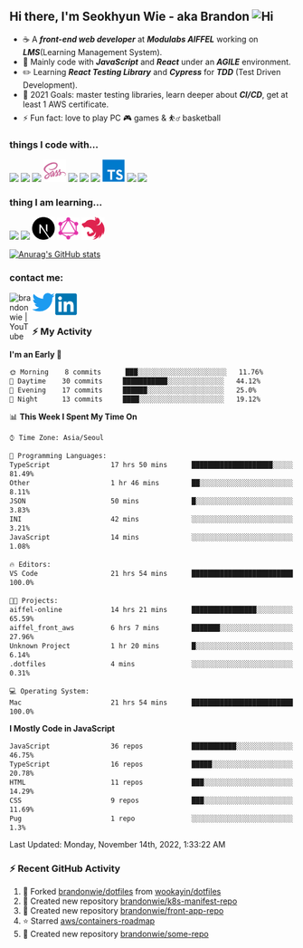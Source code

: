 ## Hi there, I'm Seokhyun Wie - aka Brandon <img src='https://qpluspicture.oss-cn-beijing.aliyuncs.com/6LjjQA/Hi.gif' alt='Hi' width="24"/>

- ☕ A _**front-end web developer**_ at _**Modulabs AIFFEL**_ working on _**LMS**_(Learning Management System).
- 🔄 Mainly code with _**JavaScript**_ and _**React**_ under an _**AGILE**_ environment.
- ✏️ Learning _**React Testing Library**_ and _**Cypress**_ for _**TDD**_ (Test Driven Development).
- 🎯 2021 Goals: master testing libraries, learn deeper about _**CI/CD**_, get at least 1 AWS certificate.
- ⚡ Fun fact: love to play PC 🎮 games️ \& ⛹️‍♂️ basketball

### things I code with...

<img src="https://cdn.jsdelivr.net/gh/devicons/devicon/icons/vscode/vscode-original.svg" width="40px"> <img src="https://cdn.jsdelivr.net/gh/devicons/devicon@latest/icons/javascript/javascript-original.svg" width="40px"> <img src="https://cdn.jsdelivr.net/gh/devicons/devicon@latest/icons/react/react-original.svg" width="40px"> <img src="https://raw.githubusercontent.com/devicons/devicon/master/icons/sass/sass-original.svg" width="40px"> <img src="https://cdn.jsdelivr.net/gh/devicons/devicon@latest/icons/git/git-original.svg" width="40px"> <img src="https://cdn.jsdelivr.net/gh/devicons/devicon/icons/github/github-original.svg" width="40px"> <img src="https://cdn.jsdelivr.net/gh/devicons/devicon/icons/amazonwebservices/amazonwebservices-original.svg" width="40px"> <img src="https://raw.githubusercontent.com/devicons/devicon/master/icons/typescript/typescript-original.svg" width="40px"> <img src="https://cdn.jsdelivr.net/gh/devicons/devicon@latest/icons/mongodb/mongodb-original.svg" width="40px"> <img src="https://cdn.jsdelivr.net/gh/devicons/devicon@latest/icons/nodejs/nodejs-plain.svg" width="40px">

### thing I am learning...

<img src="https://cdn.jsdelivr.net/gh/devicons/devicon/icons/jest/jest-plain.svg" width="40px"> <img src="https://icons-for-free.com/iconfiles/png/512/cypress-1324440144114984250.png" width="40px"> <img src="https://raw.githubusercontent.com/devicons/devicon/master/icons/nextjs/nextjs-original.svg" width="40px"> <img src="https://raw.githubusercontent.com/devicons/devicon/master/icons/graphql/graphql-plain.svg" width="40px"> <img src="https://raw.githubusercontent.com/devicons/devicon/master/icons/nestjs/nestjs-plain.svg" width="40px">

<!-- GitHub Stats -->

[![Anurag's GitHub stats](https://github-readme-stats.vercel.app/api?username=brandonwie&show_icons=true&title_color=ffc857&icon_color=8ac926&text_color=daf7dc&bg_color=151515&hide=stars&custom_title=Brandon's GitHub Stats)](https://github.com/anuraghazra/github-readme-stats)

### contact me:

[<img align="left" alt="brandonwie | YouTube" width="40px" src="https://iconape.com/wp-content/png_logo_vector/youtube-social-white-squircle.png" />][youtube] [<img align="left" alt="brandonwie | Twitter" width="40px" src="https://raw.githubusercontent.com/devicons/devicon/master/icons/twitter/twitter-original.svg" />][twitter] [<img align="left" alt="brandonwie | LinkedIn" width="40px" src="https://raw.githubusercontent.com/devicons/devicon/master/icons/linkedin/linkedin-original.svg" />][linkedin]

<br />
<br />

### ⚡ My Activity

<!--START_SECTION:waka-->
**I'm an Early 🐤** 

```text
🌞 Morning    8 commits      ███░░░░░░░░░░░░░░░░░░░░░░   11.76% 
🌆 Daytime    30 commits     ███████████░░░░░░░░░░░░░░   44.12% 
🌃 Evening    17 commits     ██████░░░░░░░░░░░░░░░░░░░   25.0% 
🌙 Night      13 commits     ████░░░░░░░░░░░░░░░░░░░░░   19.12%

```


📊 **This Week I Spent My Time On** 

```text
⌚︎ Time Zone: Asia/Seoul

💬 Programming Languages: 
TypeScript               17 hrs 50 mins      ████████████████████░░░░░   81.49% 
Other                    1 hr 46 mins        ██░░░░░░░░░░░░░░░░░░░░░░░   8.11% 
JSON                     50 mins             █░░░░░░░░░░░░░░░░░░░░░░░░   3.83% 
INI                      42 mins             ░░░░░░░░░░░░░░░░░░░░░░░░░   3.21% 
JavaScript               14 mins             ░░░░░░░░░░░░░░░░░░░░░░░░░   1.08%

🔥 Editors: 
VS Code                  21 hrs 54 mins      █████████████████████████   100.0%

🐱‍💻 Projects: 
aiffel-online            14 hrs 21 mins      ████████████████░░░░░░░░░   65.59% 
aiffel_front_aws         6 hrs 7 mins        ███████░░░░░░░░░░░░░░░░░░   27.96% 
Unknown Project          1 hr 20 mins        █░░░░░░░░░░░░░░░░░░░░░░░░   6.14% 
.dotfiles                4 mins              ░░░░░░░░░░░░░░░░░░░░░░░░░   0.31%

💻 Operating System: 
Mac                      21 hrs 54 mins      █████████████████████████   100.0%

```

**I Mostly Code in JavaScript** 

```text
JavaScript               36 repos            ███████████░░░░░░░░░░░░░░   46.75% 
TypeScript               16 repos            █████░░░░░░░░░░░░░░░░░░░░   20.78% 
HTML                     11 repos            ███░░░░░░░░░░░░░░░░░░░░░░   14.29% 
CSS                      9 repos             ███░░░░░░░░░░░░░░░░░░░░░░   11.69% 
Pug                      1 repo              ░░░░░░░░░░░░░░░░░░░░░░░░░   1.3%

```



<!--END_SECTION:waka-->

<!--RECENT_ACTIVITY:last_update-->
Last Updated: Monday, November 14th, 2022, 1:33:22 AM
<!--RECENT_ACTIVITY:last_update_end-->

### ⚡ Recent GitHub Activity

<!--RECENT_ACTIVITY:start-->
1. 🔱 Forked [brandonwie/dotfiles](https://github.com/brandonwie/dotfiles) from [wookayin/dotfiles](https://github.com/wookayin/dotfiles)
2. 📔 Created new repository [brandonwie/k8s-manifest-repo](https://github.com/brandonwie/k8s-manifest-repo)
3. 📔 Created new repository [brandonwie/front-app-repo](https://github.com/brandonwie/front-app-repo)
4. ⭐ Starred [aws/containers-roadmap](https://github.com/aws/containers-roadmap)
5. 📔 Created new repository [brandonwie/some-repo](https://github.com/brandonwie/some-repo)
<!--RECENT_ACTIVITY:end-->

[youtube]: https://www.youtube.com/channel/UC7tk3UT7nn3cZNC2KBdb-4Q
[linkedin]: https://linkedin.com/in/brandonwie
[twitter]: https://twitter.com/brandonwie
